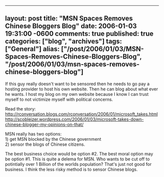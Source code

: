   ---
  layout: post
  title: "MSN Spaces Removes Chinese Bloggers Blog"
  date: 2006-01-03 19:31:00 -0600
  comments: true
  published: true
  categories: ["blog", "archives"]
  tags: ["General"]
  alias: ["/post/2006/01/03/MSN-Spaces-Removes-Chinese-Bloggers-Blog", "/post/2006/01/03/msn-spaces-removes-chinese-bloggers-blog"]
  ---
<!-- more -->
<P>If this guy really doesn't want to be sensored then he needs to go pay a hosting provider to host his own website. Then he can blog about what ever he wants. I host my blog on my own website because I know I can trust myself to not victimize myself&nbsp;with political concerns.</P>
<P>Read the story:<BR><A href="http://rconversation.blogs.com/rconversation/2006/01/microsoft_takes.html">http://rconversation.blogs.com/rconversation/2006/01/microsoft_takes.html</A><BR><A href="http://scobleizer.wordpress.com/2006/01/03/microsoft-takes-down-chinese-blogger-my-opinions-on-that/">http://scobleizer.wordpress.com/2006/01/03/microsoft-takes-down-chinese-blogger-my-opinions-on-that/</A></P>
<P>MSN&nbsp;really has two options:<BR>1) get MSN blocked by the Chinese government<BR>2) sensor the blogs of Chinese citizens.</P>
<P>The best business choice would be option #2. The best moral option may be option #1. This is quite a delema for MSN. Who wants to be cut off to potintially&nbsp;over 1 Billion&nbsp;of the worlds population? That's just not good for business. I think the less risky method is to sensor Chinese blogs.</P>
<P>&nbsp;</P>
